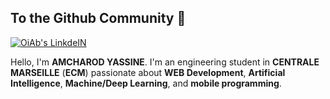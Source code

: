 ## To the Github Community 👋



<p>
  <a href="https://www.linkedin.com/in/amcharod/" target="_blank"><img alt="OiAb's LinkdeIN" src="https://img.shields.io/badge/linkedin-%230077B5.svg?&style=for-the-badge&logo=linkedin&logoColor=white" /></a>
</p>




Hello, I'm **AMCHAROD YASSINE**. I'm an engineering student in **CENTRALE MARSEILLE** (**ECM**) passionate about **WEB Development**, **Artificial Intelligence**, **Machine/Deep Learning**, and **mobile programming**.





